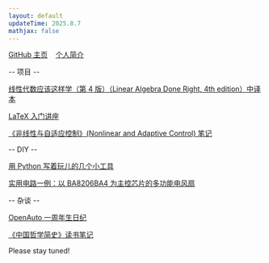 ```yaml
---
layout: default
updateTime: 2025.8.7
mathjax: false
---
```



[GitHub 主页](https://github.com/OliverWu515)&nbsp;&nbsp;&nbsp;&nbsp;[个人简介](./short-bio.html)

-- 项目 --

[线性代数应该这样学（第 4 版）（Linear Algebra Done Right, 4th edition）中译本](./ladr4e.html)

[LaTeX 入门讲座](./latex-intro.html)

[《非线性与自适应控制》(Nonlinear and Adaptive Control) 笔记](./nac.html)

-- DIY --

[用 Python 写着玩儿的几个小工具](./python-hobby-project.html)

[实用电路一例：以 BA8206BA4 为主控芯片的多功能电风扇](https://mp.weixin.qq.com/s?__biz=MzkyNjU5NDY3Ng==&mid=2247483652&idx=1&sn=99dbac1e59adbb1c1e20f1248eb215ed&chksm=c3f5e2a6a3bd6ce597fcaca8286b1d26407e86ba52ffecd95d9a9c970c6d9a03b578f3ce1279&mpshare=1&scene=23&srcid=07150KfYCkJbokqiYuvekJKv&sharer_shareinfo=c1096e02fadf38c70a532aab2c4962c8&sharer_shareinfo_first=c1096e02fadf38c70a532aab2c4962c8#rd)

<!-- -- 数学与控制 --

[线性系统理论补充 1：状态空间标准型](./ss-canonical-form.html)

<a href="https://oliverwu.top/file/rayleigh-ritz.pdf" target="_blank">线性系统理论补充 2：特征值与二次型取值的关系——Rayleigh-Ritz 不等式</a> -->

-- 杂谈 --

[OpenAuto 一周年生日纪](./hoa-1st-anniversary)

[《中国哲学简史》读书笔记](./short-history-of-chinese-philosophy.html)

Please stay tuned!